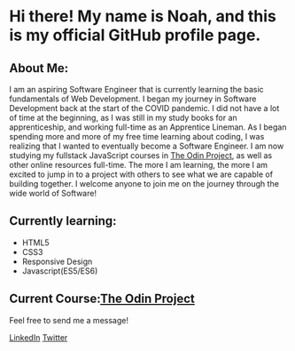 <h1><strong>Hi there! My name is Noah, and this is my official GitHub profile page.</strong></h1>

<h2>About Me:</h2>
<p>I am an aspiring Software Engineer that is currently learning the basic fundamentals of Web Development. I began my journey in Software Development back at the start of the COVID pandemic. I did not have a lot of time at the beginning, as I was still in my study books for an apprenticeship, and working full-time as an Apprentice Lineman. As I began spending more and more of my free time learning about coding, I was realizing that I wanted to eventually become a Software Engineer. I am now studying my fullstack JavaScript courses in <a href="https://www.theodinproject.com/paths/full-stack-javascript?">The Odin Project</a>, as well as other online resources full-time. The more I am learning, the more I am excited to jump in to a project with others to see what we are capable of building together. I welcome anyone to join me on the journey through the wide world of Software! </p>

<h2>Currently learning:</h2>
<ul>
  <li>HTML5</li>
  <li>CSS3</li> 
  <li>Responsive Design</li>
  <li>Javascript(ES5/ES6)</li>
 </ul>
 <h2>Current Course:<a href="https://www.theodinproject.com/paths/full-stack-javascript?">The Odin Project</a></h2>

<p>Feel free to send me a message!</p>
<a href="www.linkedin.com/in/noah-cain-5b37a2228">LinkedIn</a>
<a href="https://twitter.com/NoahCain1990">Twitter</a>

<!---
NCain24/NCain24 is a ✨ special ✨ repository because its `README.md` (this file) appears on your GitHub profile.
You can click the Preview link to take a look at your changes.
--->
